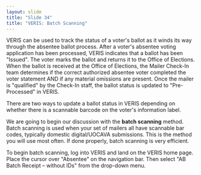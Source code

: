 ```yaml
---
layout: slide
title: "Slide 34"
title: "VERIS: Batch Scanning"
---
```


VERIS can be used to track the status of a voter's ballot as it winds its way through the absentee ballot process. After a voter's absentee voting application has been processed, VERIS indicates that a ballot has been "Issued". The voter marks the ballot and returns it to the Office of Elections. When the ballot is received at the Office of Elections, the Mailer Check-In team determines if the correct authorized absentee voter completed the voter statement AND if any material omissions are present. Once the mailer is "qualified" by the Check-In staff, the ballot status is updated to "Pre-Processed" in VERIS.

There are two ways to update a ballot status in VERIS depending on whether there is a scannable barcode on the voter's information label.

We are going to begin our discussion with the **batch scanning** method. Batch scanning is used when your set of mailers all have scannable bar codes, typically domestic digital/UOCAVA submissions. This is the method you will use most often. If done properly, batch scanning is very efficient.

To begin batch scanning, log into VERIS and land on the VERIS home page. Place the cursor over "Absentee" on the navigation bar. Then select "AB Batch Receipt – without IDs" from the drop-down menu.

